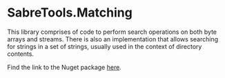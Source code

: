 # SabreTools.Matching

This library comprises of code to perform search operations on both byte arrays and streams. There is also an implementation that allows searching for strings in a set of strings, usually used in the context of directory contents.

Find the link to the Nuget package [here](https://www.nuget.org/packages/SabreTools.Matching).
